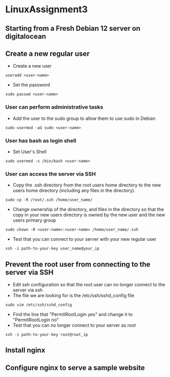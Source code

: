 # LinuxAssignment3
## Starting from a Fresh Debian 12 server on digitalocean
## Create a new regular user
- Create a new user
```
useradd <user-name>
```
- Set the password
```
sudo passwd <user-name>
```
### User can perform administrative tasks
- Add the user to the sudo group to allow them to use sudo in Debian
```
sudo usermod -aG sudo <user-name>
```
### User has bash as login shell
- Set User's Shell
```
sudo usermod -s /bin/bash <user-name>
```
### User can access the server via SSH
- Copy the .ssh directory from the root users home directory to the new users home directory (including any files in the directory).
```
sudo cp -R /root/.ssh /home/user_name/
```
- Change ownership of the directory, and files in the directory so that the copy in your new users directory is owned by the new user and the new users primary group
```
sudo chown -R <user-name>:<user-name> /home/user_name/.ssh
```
- Test that you can connect to your server with your new regular user
```
ssh -i path-to-your-key user_name@your_ip
```
## Prevent the root user from connecting to the server via SSH
- Edit ssh configuration so that the root user can no longer connect to the server via ssh
- The file we are looking for is the /etc/ssh/sshd_config file
```
sudo vim /etc/ssh/sshd_config
```
- Find the line that "PermitRootLogin yes" and change it to "PermitRootLogin no"
- Test that you can no longer connect to your server as root
```
ssh -i path-to-your-key root@root_ip
```
## Install nginx
## Configure nginx to serve a sample website
